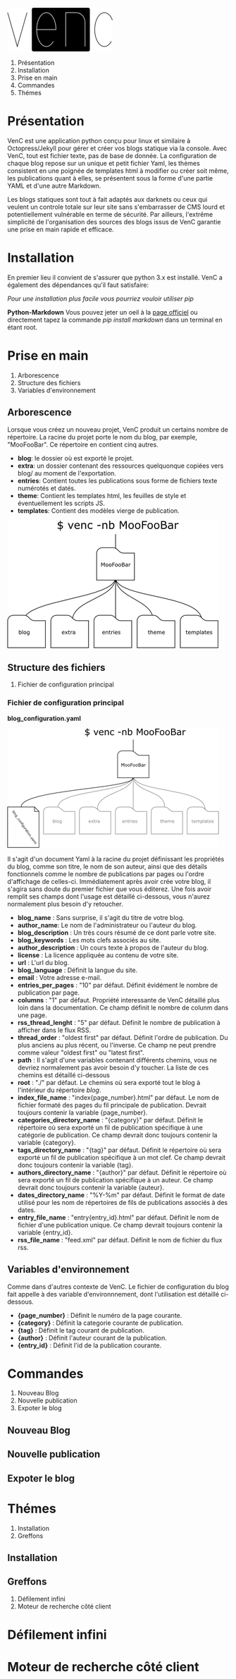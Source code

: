 ![](https://raw.githubusercontent.com/DenisSalem/VenC/master/doc/logo.png "")

1. Présentation
2. Installation
3. Prise en main
4. Commandes
5. Thémes

# Présentation

VenC est une application python conçu pour linux et similaire à Octopress/Jekyll pour gérer et créer vos blogs statique via la console. Avec VenC, tout est fichier texte, pas de base de donnée. La configuration de chaque blog repose sur un unique et petit fichier Yaml, les thèmes consistent en une poignée de templates html à modifier ou créer soit même, les publications quant à elles, se présentent sous la forme d'une partie YAML et d'une autre Markdown.

Les blogs statiques sont tout à fait adaptés aux darknets ou ceux qui veulent un controle totale sur leur site sans s'embarrasser de CMS lourd et potentiellement vulnérable en terme de sécurité. Par ailleurs, l'extrême simplicité de l'organisation des sources des blogs issus de VenC garantie une prise en main rapide et efficace.

# Installation

En premier lieu il convient de s'assurer que python 3.x est installé. VenC a également des dépendances qu'il faut satisfaire:

_Pour une installation plus facile vous pourriez vouloir utiliser pip_

__Python-Markdown__
Vous pouvez jeter un oeil à la [page officiel](https://pythonhosted.org/Markdown/index.html) ou directement tapez la commande _pip install markdown_ dans un terminal en étant root.

# Prise en main

1. Arborescence
2. Structure des fichiers
3. Variables d'environnement

## Arborescence

Lorsque vous créez un nouveau projet, VenC produit un certains nombre de répertoire. La racine du projet porte le nom du blog, par exemple, "MooFooBar". Ce répertoire en contient cinq autres.

* __blog__: le dossier où est exporté le projet.
* __extra__: un dossier contenant des ressources quelquonque copiées vers blog/ au moment de l'exportation.
* __entries__: Contient toutes les publications sous forme de fichiers texte numérotés et datés.
* __theme__: Contient les templates html, les feuilles de style et éventuellement les scripts JS.
* __templates__: Contient des modèles vierge de publication.

![](https://github.com/DenisSalem/VenC/raw/master/doc/folders.png "")

## Structure des fichiers

1. Fichier de configuration principal

### Fichier de configuration principal

__blog_configuration.yaml__

![](https://raw.githubusercontent.com/DenisSalem/VenC/master/doc/blog_configuration.png "")

Il s'agit d'un document Yaml à la racine du projet définissant les propriétés du blog, comme son titre, le nom de son auteur, ainsi que des détails fonctionnels comme le nombre de publications par pages ou l'ordre d'affichage de celles-ci. Immédiatement après avoir crée votre blog, il s'agira sans doute du premier fichier que vous éditerez. Une fois avoir remplit ses champs dont l'usage est détaillé ci-dessous, vous n'aurez normalement plus besoin d'y retoucher.


* __blog_name__ : Sans surprise, il s'agit du titre de votre blog.
* __author_name__: Le nom de l'administrateur ou l'auteur du blog.
* __blog_description__ : Un très cours résumé de ce dont parle votre site.
* __blog_keywords__ : Les mots clefs associés au site.
* __author_description__ : Un cours texte à propos de l'auteur du blog.
* __license__ : La licence appliquée au contenu de votre site.
* __url__ : L'url du blog.
* __blog_language__ : Définit la langue du site.
* __email__ : Votre adresse e-mail.
* __entries_per_pages__ : "10" par défaut. Définit évidément le nombre de publication par page.
* __columns__ : "1" par défaut. Propriété interessante de VenC détaillé plus loin dans la documentation. Ce champ définit le nombre de colunm dans une page.
* __rss_thread_lenght__ : "5" par défaut. Définit le nombre de publication à afficher dans le flux RSS.
* __thread_order__ : "oldest first" par défaut. Définit l'ordre de publication. Du plus anciens au plus récent, ou l'inverse. Ce champ ne peut prendre comme valeur "oldest first" ou "latest first".
* __path__ : Il s'agit d'une variables contenant différents chemins, vous ne devriez normalement pas avoir besoin d'y toucher. La liste de ces chemins est détaillé ci-dessous
* __root__ : "./" par défaut. Le chemins où sera exporté tout le blog à l'intérieur du répertoire _blog_.
* __index_file_name__ : "index{page_number}.html" par défaut. Le nom de fichier formaté des pages du fil principale de publication. Devrait toujours contenir la variable {page_number}.
* __categories_directory_name__ : "{category}" par défaut. Définit le répertoire où sera exporté un fil de publication spécifique à une catégorie de publication. Ce champ devrait donc toujours contenir la variable {category}.
* __tags_directory_name__ : "{tag}" par défaut. Définit le répertoire où sera exporté un fil de publication spécifique à un mot clef. Ce champ devrait donc toujours contenir la variable {tag}.
* __authors_directory_name__ : "{author}" par défaut. Définit le répertoire où sera exporté un fil de publication spécifique à un auteur. Ce champ devrait donc toujours contenir la variable {auteur}.
* __dates_directory_name__ : "%Y-%m" par défaut. Définit le format de date utilisé pour les nom de répertoires de fils de publications associés à des dates.
* __entry_file_name__ : "entry{entry_id}.html" par défaut. Définit le nom de fichier d'une publication unique. Ce champ devrait toujours contenir la variable {entry_id}.
* __rss_file_name__ : "feed.xml" par défaut. Définit le nom de fichier du flux rss. 

## Variables d'environnement

Comme dans d'autres contexte de VenC. Le fichier de configuration du blog fait appelle à des variable d'environnnement, dont l'utilisation est détaillé ci-dessous.

* __{page_number}__ : Définit le numéro de la page courante.
* __{category}__ : Définit la categorie courante de publication.
* __{tag}__ : Définit le tag courant de publication.
* __{author}__ : Définit l'auteur courant de la publication.
* __{entry_id}__ : Définit l'id de la publication courante.

# Commandes

1. Nouveau Blog
2. Nouvelle publication
3. Expoter le blog

## Nouveau Blog
## Nouvelle publication
## Expoter le blog

# Thémes

1. Installation
2. Greffons

## Installation

## Greffons

1. Défilement infini
2. Moteur de recherche côté client

# Défilement infini
# Moteur de recherche côté client
